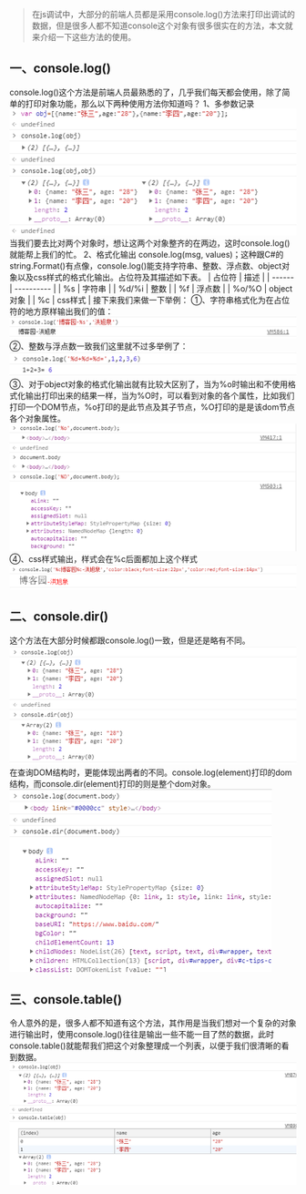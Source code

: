 > 在js调试中，大部分的前端人员都是采用console.log()方法来打印出调试的数据，但是很多人都不知道console这个对象有很多很实在的方法，本文就来介绍一下这些方法的使用。
## 一、console.log()
console.log()这个方法是前端人员最熟悉的了，几乎我们每天都会使用，除了简单的打印对象功能，那么以下两种使用方法你知道吗？
1、多参数记录
![](https://www.github.com/HXQ666/StoryWriterImg/raw/master/小书匠/1555141882360.png)
当我们要去比对两个对象时，想让这两个对象整齐的在两边，这时console.log()就能帮上我们的忙。
2、格式化输出
console.log(msg, values)；这种跟C#的string.Format()有点像，console.log()能支持字符串、整数、浮点数、object对象以及css样式的格式化输出。占位符及其描述如下表。
| 占位符 | 描述       |
| ------ | ---------- |
| %s     | 字符串     |
| %d/%i  | 整数       |
| %f     | 浮点数     |
| %o/%O  | object对象 |
| %c     | css样式    |
接下来我们来做一下举例：
①、字符串格式化为在占位符的地方原样输出我们的值：
![console.log()字符串格式化输出](https://www.github.com/HXQ666/StoryWriterImg/raw/master/小书匠/1555143209250.png)
②、整数与浮点数一致我们这里就不过多举例了：
![console.log()整数格式化输出](https://www.github.com/HXQ666/StoryWriterImg/raw/master/小书匠/1555143915587.png)
③、对于object对象的格式化输出就有比较大区别了，当为%o时输出和不使用格式化输出打印出来的结果一样，当为%O时，可以看到对象的各个属性，比如我们打印一个DOM节点，%o打印的是此节点及其子节点，%O打印的是是该dom节点各个对象属性。
![console.log()对象格式化输出](https://www.github.com/HXQ666/StoryWriterImg/raw/master/小书匠/1555144127890.png)
④、css样式输出，样式会在%c后面都加上这个样式
![enter description here](https://www.github.com/HXQ666/StoryWriterImg/raw/master/小书匠/1555144782291.png)
## 二、console.dir()
这个方法在大部分时候都跟console.log()一致，但是还是略有不同。
![console.dir()](https://www.github.com/HXQ666/StoryWriterImg/raw/master/小书匠/1555145034566.png)
在查询DOM结构时，更能体现出两者的不同。console.log(element)打印的dom结构，而console.dir(element)打印的则是整个dom对象。
![console.dir()](https://www.github.com/HXQ666/StoryWriterImg/raw/master/小书匠/1555145222570.png)
## 三、console.table()
令人意外的是，很多人都不知道有这个方法，其作用是当我们想对一个复杂的对象进行输出时，使用console.log()往往是输出一些不能一目了然的数据，此时console.table()就能帮我们把这个对象整理成一个列表，以便于我们很清晰的看到数据。
![console.table()](https://www.github.com/HXQ666/StoryWriterImg/raw/master/小书匠/1555145465913.png)


